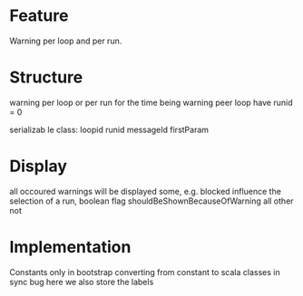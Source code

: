 # Feature

Warning per loop and per run.

# Structure

warning per loop or per run
for the time being warning peer loop have runid = 0

serializab le class:
    loopid
    runid
    messageId
    firstParam

# Display

all occoured warnings will be displayed
some, e.g. blocked influence the selection of a run, boolean flag shouldBeShownBecauseOfWarning
all other not

# Implementation

Constants only in bootstrap
converting from constant to scala classes in sync bug
here we also store the labels

